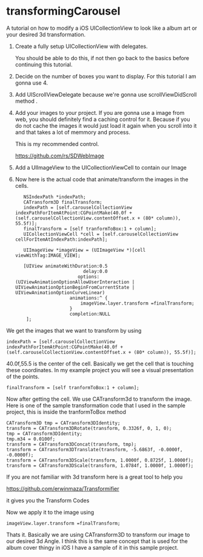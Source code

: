 transformingCarousel
====================

A tutorial on how to modify a iOS UICollectionView to look like a album art or your desired 3d transformation.



1. Create a fully setup UICollectionView with delegates. 

    You should be able to do this, if not then go back to the basics before continuing this tutorial.

2. Decide on the number of boxes you want to display. For this tutorial I am gonna use 4.

3. Add UIScrollViewDelegate because we're gonna use scrollViewDidScroll method .

4. Add your images to your project. If you are gonna use a image from web, you should definitely find a caching control for it. Because if you do not cache the images it would just load it again when you scroll into it and that takes a lot of memmory and process.

    This is my recommended control.

    https://github.com/rs/SDWebImage


5. Add a UIImageView to the UICollectionViewCell to contain our Image


6. Now here is the actual code that animate/transform the images in the cells.



      	  NSIndexPath *indexPath;
          CATransform3D finalTransform;
          indexPath = [self.carouselCollectionView indexPathForItemAtPoint:CGPointMake(40.0f + (self.carouselCollectionView.contentOffset.x + (80* column)), 55.5f)];
          finalTransform = [self tranformToBox:1 + column];
          UICollectionViewCell *cell = [self.carouselCollectionView cellForItemAtIndexPath:indexPath];
          
          UIImageView *imageView = (UIImageView *)[cell viewWithTag:IMAGE_VIEW];
          
          [UIView animateWithDuration:0.5
                                delay:0.0
                              options:(UIViewAnimationOptionAllowUserInteraction | UIViewAnimationOptionBeginFromCurrentState | UIViewAnimationOptionCurveLinear)
                           animations:^ {
                               imageView.layer.transform =finalTransform;
                           }
                           completion:NULL
           ];

We get the images that we want to transform by using 

    indexPath = [self.carouselCollectionView indexPathForItemAtPoint:CGPointMake(40.0f + (self.carouselCollectionView.contentOffset.x + (80* column)), 55.5f)];
              

40.0f,55.5 is the center of the cell. Basically we get the cell that is touching these coordinates. In my example project you will see a visual presentation of the points.

    finalTransform = [self tranformToBox:1 + column];
    
Now after getting the cell. We use CATransform3d to transform the image. Here is one of the sample transformation code that I used in the sample project, this is inside the tranformToBox method

  	CATransform3D tmp = CATransform3DIdentity;
    transform = CATransform3DRotate(transform, 0.3326f, 0, 1, 0);
    tmp = CATransform3DIdentity;
    tmp.m34 = 0.0100f;
    transform = CATransform3DConcat(transform, tmp);
    transform = CATransform3DTranslate(transform, -5.6863f, -0.0000f, -0.0000f);
    transform = CATransform3DScale(transform, 1.0000f, 0.8725f, 1.0000f);
    transform = CATransform3DScale(transform, 1.0784f, 1.0000f, 1.0000f);

If you are not familiar with 3d transform here is a great tool to help you

https://github.com/erwinmaza/Transformifier

it gives you the Transform Codes

Now we apply it to the image using 

	imageView.layer.transform =finalTransform;


Thats it. Basically we are using CATransform3D to transform our image to our desired 3d Angle. I think this is the same
concept that is used for the album cover thingy in iOS I have a sample of it in this sample project.


